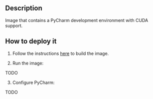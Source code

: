 Description
-----------

Image that contains a PyCharm development environment with CUDA support.

How to deploy it
----------------

1. Follow the instructions [here](https://github.com/luiscarlosgph/docker-templates#how-to-use-any-of-the-templates) to build the image.

2. Run the image: 

TODO

3. Configure PyCharm:

TODO
